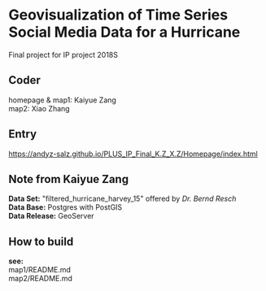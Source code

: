 
# Geovisualization of Time Series Social Media Data for a Hurricane
Final project for IP project 2018S

## Coder
homepage & map1: Kaiyue Zang   
map2: Xiao Zhang

## Entry
https://andyz-salz.github.io/PLUS_IP_Final_K.Z_X.Z/Homepage/index.html

## Note from Kaiyue Zang
**Data Set:** "filtered_hurricane_harvey_15"  offered by *Dr. Bernd Resch*      
**Data Base:** Postgres with PostGIS   
**Data Release:** GeoServer

## How to build
**see:**  
map1/README.md  
map2/README.md 

